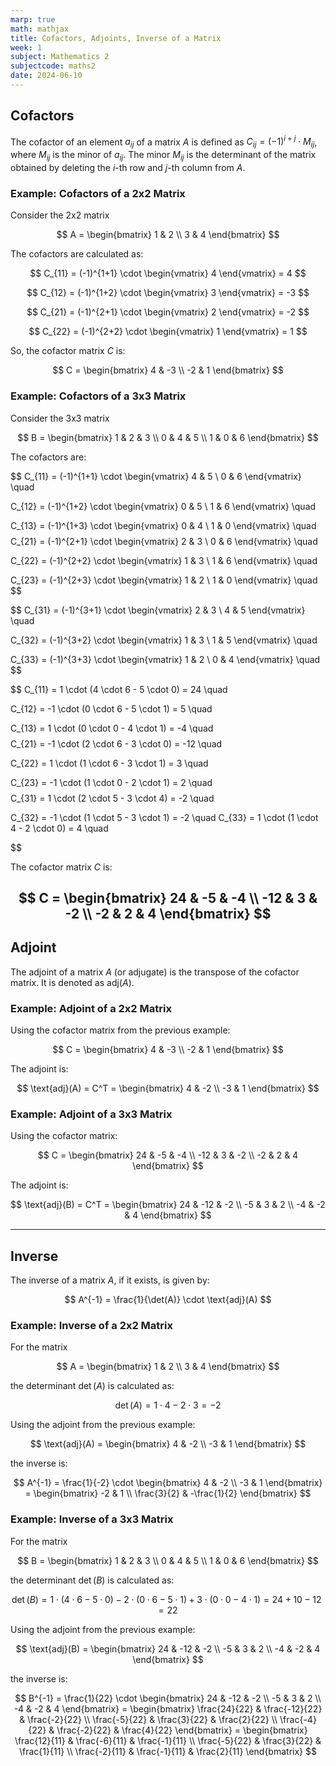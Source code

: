 ```yaml
---
marp: true
math: mathjax
title: Cofactors, Adjoints, Inverse of a Matrix
week: 1
subject: Mathematics 2
subjectcode: maths2
date: 2024-06-10
---
```

## Cofactors

The cofactor of an element $a_{ij}$ of a matrix $A$ is defined as $C_{ij} = (-1)^{i+j} \cdot M_{ij}$, where $M_{ij}$ is the minor of $a_{ij}$. The minor $M_{ij}$ is the determinant of the matrix obtained by deleting the $i$-th row and $j$-th column from $A$.



### Example: Cofactors of a 2x2 Matrix

Consider the 2x2 matrix 

$$
A = \begin{bmatrix}
1 & 2 \\
3 & 4
\end{bmatrix}
$$

The cofactors are calculated as:

$$
C_{11} = (-1)^{1+1} \cdot \begin{vmatrix} 4 \end{vmatrix} = 4
$$

$$
C_{12} = (-1)^{1+2} \cdot \begin{vmatrix} 3 \end{vmatrix} = -3
$$

$$
C_{21} = (-1)^{2+1} \cdot \begin{vmatrix} 2 \end{vmatrix} = -2
$$

$$
C_{22} = (-1)^{2+2} \cdot \begin{vmatrix} 1 \end{vmatrix} = 1
$$

So, the cofactor matrix $C$ is:

$$
C = \begin{bmatrix}
4 & -3 \\
-2 & 1
\end{bmatrix}
$$

### Example: Cofactors of a 3x3 Matrix

Consider the 3x3 matrix 

$$
B = \begin{bmatrix}
1 & 2 & 3 \\
0 & 4 & 5 \\
1 & 0 & 6
\end{bmatrix}
$$

The cofactors are:

$$
C_{11} = (-1)^{1+1} \cdot \begin{vmatrix} 4 & 5 \\ 0 & 6 \end{vmatrix} \quad

C_{12} = (-1)^{1+2} \cdot \begin{vmatrix} 0 & 5 \\ 1 & 6 \end{vmatrix} \quad

C_{13} = (-1)^{1+3} \cdot \begin{vmatrix} 0 & 4 \\ 1 & 0 \end{vmatrix} \quad
$$
$$
C_{21} = (-1)^{2+1} \cdot \begin{vmatrix} 2 & 3 \\ 0 & 6 \end{vmatrix} \quad

C_{22} = (-1)^{2+2} \cdot \begin{vmatrix} 1 & 3 \\ 1 & 6 \end{vmatrix} \quad

C_{23} = (-1)^{2+3} \cdot \begin{vmatrix} 1 & 2 \\ 1 & 0 \end{vmatrix} \quad
$$

$$
C_{31} = (-1)^{3+1} \cdot \begin{vmatrix} 2 & 3 \\ 4 & 5 \end{vmatrix} \quad


C_{32} = (-1)^{3+2} \cdot \begin{vmatrix} 1 & 3 \\ 1 & 5 \end{vmatrix} \quad



C_{33} = (-1)^{3+3} \cdot \begin{vmatrix} 1 & 2 \\ 0 & 4 \end{vmatrix} \quad
$$

$$
C_{11}  = 1 \cdot (4 \cdot 6 - 5 \cdot 0) = 24 \quad

C_{12}  = -1 \cdot (0 \cdot 6 - 5 \cdot 1) = 5 \quad

C_{13}  = 1 \cdot (0 \cdot 0 - 4 \cdot 1) = -4 \quad
$$
$$
C_{21}  = -1 \cdot (2 \cdot 6 - 3 \cdot 0) = -12 \quad

C_{22}  = 1 \cdot (1 \cdot 6 - 3 \cdot 1) = 3 \quad

C_{23}  = -1 \cdot (1 \cdot 0 - 2 \cdot 1) = 2 \quad
$$
$$
C_{31} = 1 \cdot (2 \cdot 5 - 3 \cdot 4) = -2 \quad

C_{32} =  -1 \cdot (1 \cdot 5 - 3 \cdot 1) = -2 \quad
C_{33} =  1 \cdot (1 \cdot 4 - 2 \cdot 0) = 4 \quad

$$


The cofactor matrix $C$ is:

$$
C = \begin{bmatrix}
24 & -5 & -4 \\
-12 & 3 & -2 \\
-2 & 2 & 4
\end{bmatrix}
$$
---
## Adjoint

The adjoint of a matrix $A$ (or adjugate) is the transpose of the cofactor matrix. It is denoted as $\text{adj}(A)$.



### Example: Adjoint of a 2x2 Matrix

Using the cofactor matrix from the previous example:

$$
C = \begin{bmatrix}
4 & -3 \\
-2 & 1
\end{bmatrix}
$$

The adjoint is:

$$
\text{adj}(A) = C^T = \begin{bmatrix}
4 & -2 \\
-3 & 1
\end{bmatrix}
$$

### Example: Adjoint of a 3x3 Matrix

Using the cofactor matrix:

$$
C = \begin{bmatrix}
24 & -5 & -4 \\
-12 & 3 & -2 \\
-2 & 2 & 4
\end{bmatrix}
$$

The adjoint is:

$$
\text{adj}(B) = C^T = \begin{bmatrix}
24 & -12 & -2 \\
-5 & 3 & 2 \\
-4 & -2 & 4
\end{bmatrix}
$$

---
## Inverse

The inverse of a matrix $A$, if it exists, is given by:

$$
A^{-1} = \frac{1}{\det(A)} \cdot \text{adj}(A)
$$


### Example: Inverse of a 2x2 Matrix

For the matrix 

$$
A = \begin{bmatrix}
1 & 2 \\
3 & 4
\end{bmatrix}
$$

the determinant $\det(A)$ is calculated as:

$$
\det(A) = 1 \cdot 4 - 2 \cdot 3 = -2
$$

Using the adjoint from the previous example:

$$
\text{adj}(A) = \begin{bmatrix}
4 & -2 \\
-3 & 1
\end{bmatrix}
$$

the inverse is:

$$
A^{-1} = \frac{1}{-2} \cdot \begin{bmatrix}
4 & -2 \\
-3 & 1
\end{bmatrix} = \begin{bmatrix}
-2 & 1 \\
\frac{3}{2} & -\frac{1}{2}
\end{bmatrix}
$$


### Example: Inverse of a 3x3 Matrix

For the matrix 

$$
B = \begin{bmatrix}
1 & 2 & 3 \\
0 & 4 & 5 \\
1 & 0 & 6
\end{bmatrix}
$$

the determinant $\det(B)$ is calculated as:

$$
\det(B) = 1 \cdot (4 \cdot 6 - 5 \cdot 0) - 2 \cdot (0 \cdot 6 - 5 \cdot 1) + 3 \cdot (0 \cdot 0 - 4 \cdot 1) = 24 + 10 - 12 = 22
$$

Using the adjoint from the previous example:

$$
\text{adj}(B) = \begin{bmatrix}
24 & -12 & -2 \\
-5 & 3 & 2 \\
-4 & -2 & 4
\end{bmatrix}
$$

the inverse is:

$$
B^{-1} = \frac{1}{22} \cdot \begin{bmatrix}
24 & -12 & -2 \\
-5 & 3 & 2 \\
-4 & -2 & 4
\end{bmatrix} = \begin{bmatrix}
\frac{24}{22} & \frac{-12}{22} & \frac{-2}{22} \\
\frac{-5}{22} & \frac{3}{22} & \frac{2}{22} \\
\frac{-4}{22} & \frac{-2}{22} & \frac{4}{22}
\end{bmatrix} = \begin{bmatrix}
\frac{12}{11} & \frac{-6}{11} & \frac{-1}{11} \\
\frac{-5}{22} & \frac{3}{22} & \frac{1}{11} \\
\frac{-2}{11} & \frac{-1}{11} & \frac{2}{11}
\end{bmatrix}
$$
